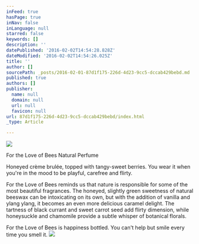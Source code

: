 ```yaml
---
inFeed: true
hasPage: true
inNav: false
inLanguage: null
starred: false
keywords: []
description: ''
datePublished: '2016-02-02T14:54:28.828Z'
dateModified: '2016-02-02T14:54:26.025Z'
title: ''
author: []
sourcePath: _posts/2016-02-01-87d1f175-226d-4d23-9cc5-dccab429bebd.md
published: true
authors: []
publisher:
  name: null
  domain: null
  url: null
  favicon: null
url: 87d1f175-226d-4d23-9cc5-dccab429bebd/index.html
_type: Article

---
```

![](https://the-grid-user-content.s3-us-west-2.amazonaws.com/d3ee841c-6167-4c72-a930-5a71279dc00f.jpg)

For the Love of Bees Natural Perfume

Honeyed crème brulée, topped with tangy-sweet berries. You wear it when you're in the mood to be playful, carefree and flirty. 
  
For the Love of Bees reminds us that nature is responsible for some of 
the most beautiful fragrances. The honeyed, slightly green sweetness of 
natural beeswax can be intoxicating on its own, but with the addition of
vanilla and ylang ylang, it becomes an even more delicious caramel 
delight. The tartness of black currant and sweet carrot seed add flirty 
dimension, while honeysuckle and chamomile provide a subtle whisper of 
botanical florals. 
  
For the Love of Bees is happiness bottled. You can't help but smile every time you smell it. ![](https://the-grid-user-content.s3-us-west-2.amazonaws.com/b1404acd-0517-4cea-b0e5-e32f55854614.JPG)